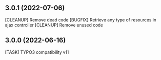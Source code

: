## 3.0.1 (2022-07-06)

[CLEANUP] Remove dead code
[BUGFIX] Retrieve any type of resources in ajax controller
[CLEANUP] Remove unused code

## 3.0.0 (2022-06-16)

[TASK] TYPO3 compatibility v11
